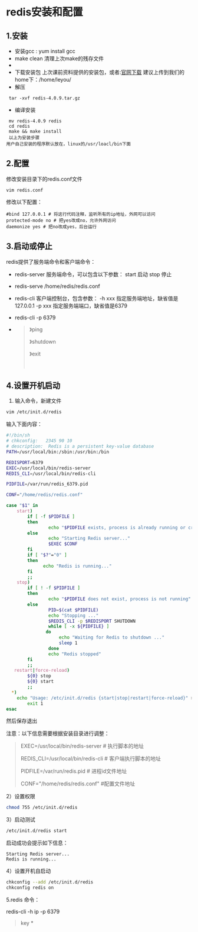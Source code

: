 # redis安装和配置

## 1.安装
- 安装gcc : yum install gcc
- make clean 清理上次make的残存文件
- ​
- 下载安装包
  上次课前资料提供的安装包，或者:[官网下载](https://redis.io/download)
  建议上传到我们的home下：/home/leyou/
- 解压
```shell
 tar -xvf redis-4.0.9.tar.gz
```

- 编译安装
```shell
 mv redis-4.0.9 redis
 cd redis
 make && make install
 以上为安装步骤
用户自己安装的程序默认放在，linux的/usr/loacl/bin下面
```

## 2.配置
修改安装目录下的redis.conf文件
```shell
vim redis.conf
```

修改以下配置：
```shell
#bind 127.0.0.1 # 将这行代码注释，监听所有的ip地址，外网可以访问
protected-mode no # 把yes改成no，允许外网访问
daemonize yes # 把no改成yes，后台运行
```

## 3.启动或停止
redis提供了服务端命令和客户端命令：
- redis-server 服务端命令，可以包含以下参数：
  start 启动
  stop 停止

- redis-serve /home/redis/redis.conf

- redis-cli 客户端控制台，包含参数：
  -h xxx 指定服务端地址，缺省值是127.0.0.1
  -p xxx 指定服务端端口，缺省值是6379

- redis-cli -p 6379

- > 》ping
  >
  > 》shutdown
  >
  > 》exit
  >
  > ​

## 4.设置开机启动

1) 输入命令，新建文件

```sh
vim /etc/init.d/redis
```

输入下面内容：

```sh
#!/bin/sh
# chkconfig:   2345 90 10
# description:  Redis is a persistent key-value database
PATH=/usr/local/bin:/sbin:/usr/bin:/bin

REDISPORT=6379
EXEC=/usr/local/bin/redis-server
REDIS_CLI=/usr/local/bin/redis-cli

PIDFILE=/var/run/redis_6379.pid

CONF="/home/redis/redis.conf"

case "$1" in  
    start)  
        if [ -f $PIDFILE ]  
        then  
                echo "$PIDFILE exists, process is already running or crashed"  
        else  
                echo "Starting Redis server..."  
                $EXEC $CONF  
        fi  
        if [ "$?"="0" ]   
        then  
              echo "Redis is running..."  
        fi  
        ;;  
    stop)  
        if [ ! -f $PIDFILE ]  
        then  
                echo "$PIDFILE does not exist, process is not running"  
        else  
                PID=$(cat $PIDFILE)  
                echo "Stopping ..."  
                $REDIS_CLI -p $REDISPORT SHUTDOWN  
                while [ -x ${PIDFILE} ]  
               do  
                    echo "Waiting for Redis to shutdown ..."  
                    sleep 1  
                done  
                echo "Redis stopped"  
        fi  
        ;;  
   restart|force-reload)  
        ${0} stop  
        ${0} start  
        ;;  
  *)  
    echo "Usage: /etc/init.d/redis {start|stop|restart|force-reload}" >&2  
        exit 1  
esac

```

然后保存退出

注意：以下信息需要根据安装目录进行调整：

> EXEC=/usr/local/bin/redis-server # 执行脚本的地址
>
> REDIS_CLI=/usr/local/bin/redis-cli # 客户端执行脚本的地址
>
> PIDFILE=/var/run/redis.pid # 进程id文件地址
>
> CONF="/home/redis/redis.conf" #配置文件地址

2）设置权限

```sh
chmod 755 /etc/init.d/redis
```



3）启动测试

```sh
/etc/init.d/redis start
```

启动成功会提示如下信息：

```
Starting Redis server...
Redis is running...
```



4）设置开机自启动

```sh
chkconfig --add /etc/init.d/redis
chkconfig redis on
```

5.redis 命令：

redis-cli -h ip -p 6379

> key *